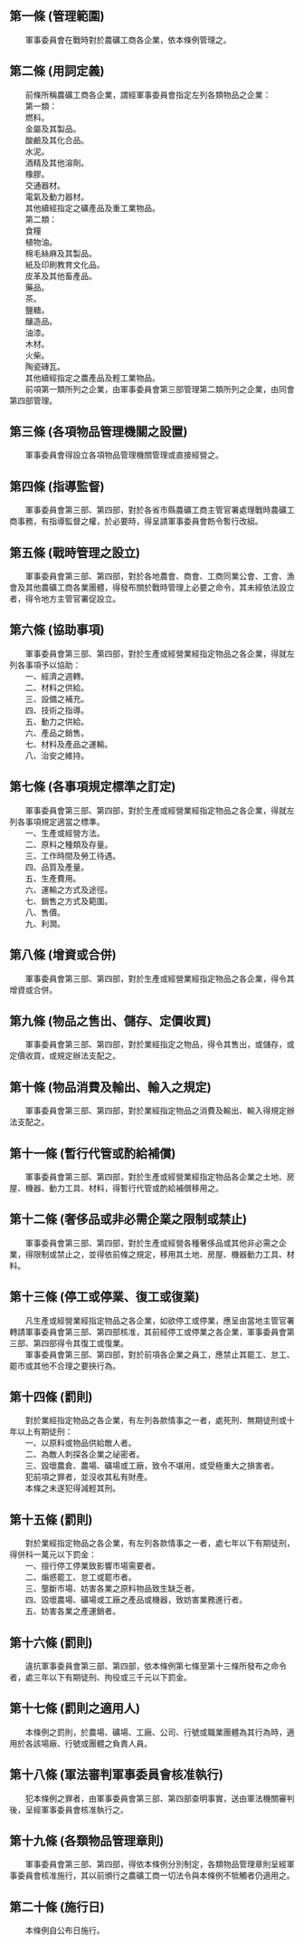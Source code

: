 第一條 (管理範圍)
-----------------
　　軍事委員會在戰時對於農礦工商各企業，依本條例管理之。  


第二條 (用詞定義)
-----------------
　　前條所稱農礦工商各企業，謂經軍事委員會指定左列各類物品之企業：  
　　第一類：  
　　燃料。  
　　金屬及其製品。  
　　酸鹼及其化合品。  
　　水泥。  
　　酒精及其他溶劑。  
　　橡膠。  
　　交通器材。  
　　電氣及動力器材。  
　　其他續經指定之礦產品及重工業物品。  
　　第二類：  
　　食糧  
　　植物油。  
　　棉毛絲麻及其製品。  
　　紙及印刷教育文化品。  
　　皮革及其他畜產品。  
　　藥品。  
　　茶。  
　　鹽糖。  
　　釀造品。  
　　油漆。  
　　木材。  
　　火柴。  
　　陶瓷磚瓦。  
　　其他續經指定之農產品及輕工業物品。  
　　前項第一類所列之企業，由軍事委員會第三部管理第二類所列之企業，由同會第四部管理。  


第三條 (各項物品管理機關之設置)
-------------------------------
　　軍事委員會得設立各項物品管理機關管理或直接經營之。  


第四條 (指導監督)
-----------------
　　軍事委員會第三部、第四部，對於各省市縣農礦工商主管官署處理戰時農礦工商事務，有指導監督之權，於必要時，得呈請軍事委員會飭令暫行改組。  


第五條 (戰時管理之設立)
-----------------------
　　軍事委員會第三部、第四部，對於各地農會、商會、工商同業公會、工會、漁會及其他農礦工商各業團體，得發布關於戰時管理上必要之命令，其未經依法設立者，得令地方主管官署促設立。  


第六條 (協助事項)
-----------------
　　軍事委員會第三部、第四部，對於生產或經營業經指定物品之各企業，得就左列各事項予以協助：  
　　一、經濟之週轉。  
　　二、材料之供給。  
　　三、設備之補充。  
　　四、技術之指導。  
　　五、動力之供給。  
　　六、產品之銷售。  
　　七、材料及產品之運輸。  
　　八、治安之維持。  


第七條 (各事項規定標準之訂定)
-----------------------------
　　軍事委員會第三部、第四部，對於生產或經營業經指定物品之各企業，得就左列各事項規定適當之標準。  
　　一、生產或經營方法。  
　　二、原料之種類及存量。  
　　三、工作時間及勞工待遇。  
　　四、品質及產量。  
　　五、生產費用。  
　　六、運輸之方式及途徑。  
　　七、銷售之方式及範圍。  
　　八、售價。  
　　九、利潤。  


第八條 (增資或合併)
-------------------
　　軍事委員會第三部、第四部，對於生產或經營業經指定物品之各企業，得令其增資或合併。  


第九條 (物品之售出、儲存、定價收買)
-----------------------------------
　　軍事委員會第三部、第四部，對於業經指定之物品，得令其售出，或儲存，或定價收買，或規定辦法支配之。  


第十條 (物品消費及輸出、輸入之規定)
-----------------------------------
　　軍事委員會第三部、第四部，對於業經指定物品之消費及輸出、輸入得規定辦法支配之。  


第十一條 (暫行代管或酌給補償)
-----------------------------
　　軍事委員會第三部、第四部，對於生產或經營業經指定物品各企業之土地、房屋、機器、動力工具、材料，得暫行代管或酌給補償移用之。  


第十二條 (奢侈品或非必需企業之限制或禁止)
-----------------------------------------
　　軍事委員會第三部、第四部，對於生產或經營各種奢侈品或其他非必需之企業，得限制或禁止之，並得依前條之規定，移用其土地、房屋、機器動力工具、材料。  


第十三條 (停工或停業、復工或復業)
---------------------------------
　　凡生產或經營業經指定物品之各企業，如欲停工或停業，應呈由當地主管官署轉請軍事委員會第三部、第四部核准，其前經停工或停業之各企業，軍事委員會第三部、第四部得令其復工或復業。  
　　軍事委員會第三部、第四部，對於前項各企業之員工，應禁止其罷工、怠工、罷市或其他不合理之要挾行為。  


第十四條 (罰則)
---------------
　　對於業經指定物品之各企業，有左列各款情事之一者，處死刑、無期徒刑或十年以上有期徒刑：  
　　一、以原料或物品供給敵人者。  
　　二、為敵人刺探各企業之祕密者。  
　　三、毀壞農倉、農場、礦場或工廠，致令不堪用，或受極重大之損害者。  
　　犯前項之罪者，並沒收其私有財產。  
　　本條之未遂犯得減輕其刑。  


第十五條 (罰則)
---------------
　　對於業經指定物品之各企業，有左列各款情事之一者，處七年以下有期徒刑，得併科一萬元以下罰金：  
　　一、擅行停工停業致影響市場需要者。  
　　二、煽惑罷工、怠工或罷市者。  
　　三、壟斷市場、妨害各業之原料物品致生缺乏者。  
　　四、毀壞農場、礦場或工廠之產品或機器，致妨害業務進行者。  
　　五、妨害各業之產運銷者。  


第十六條 (罰則)
---------------
　　違抗軍事委員會第三部、第四部，依本條例第七條至第十三條所發布之命令者，處三年以下有期徒刑、拘役或三千元以下罰金。  


第十七條 (罰則之適用人)
-----------------------
　　本條例之罰則，於農場、礦場、工廠、公司、行號或職業團體為其行為時，適用於各該場廠、行號或團體之負責人員。  


第十八條 (軍法審判軍事委員會核准執行)
-------------------------------------
　　犯本條例之罪者，由軍事委員會第三部、第四部查明事實，送由軍法機關審判後，呈經軍事委員會核准執行之。  


第十九條 (各類物品管理章則)
---------------------------
　　軍事委員會第三部、第四部，得依本條例分別制定，各類物品管理章則呈經軍事委員會核准施行，其以前頒行之農礦工商一切法令與本條例不牴觸者仍適用之。  


第二十條 (施行日)
-----------------
　　本條例自公布日施行。